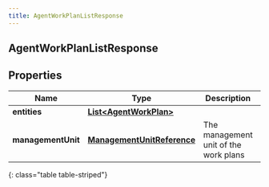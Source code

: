 ```yaml
---
title: AgentWorkPlanListResponse
---
```

## AgentWorkPlanListResponse


## Properties

| Name | Type | Description | Notes |
| ------------ | ------------- | ------------- | ------------- |
| **entities** | <!----><!---->[**List&lt;AgentWorkPlan&gt;**](AgentWorkPlan.html)<!----> |  |  [optional] |
| **managementUnit** | <!----><!---->[**ManagementUnitReference**](ManagementUnitReference.html)<!----> | The management unit of the work plans |  |
{: class="table table-striped"}



